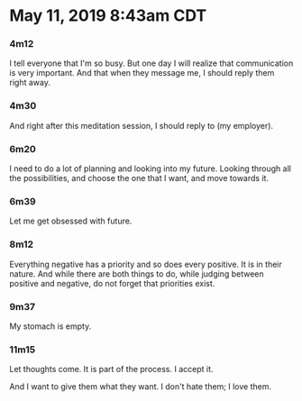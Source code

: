 # May 11, 2019 8:43am CDT

### 4m12
I tell everyone that I'm so busy. But one day I will realize that 
communication is very important. And that when they message me, I should 
reply them right away.

### 4m30
And right after this meditation session, I should reply to (my employer).

### 6m20
I need to do a lot of planning and looking into my future. Looking through
all the possibilities, and choose the one that I want, and move towards it.

### 6m39
Let me get obsessed with future.

### 8m12
Everything negative has a priority and so does every positive. It is in their nature.
And while there are both things to do, while judging between positive and negative,
do not forget that priorities exist.

### 9m37
My stomach is empty.

### 11m15
Let thoughts come. It is part of the process. I accept it.

And I want to give them what they want. I don't hate them; I love them.
